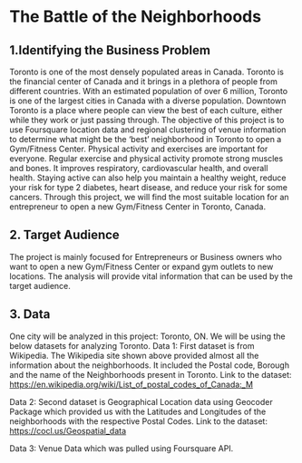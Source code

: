 # The Battle of the Neighborhoods
## 1.Identifying the Business Problem 
Toronto is one of the most densely populated areas in Canada. Toronto is the financial center of Canada and it brings in a plethora of people from different countries. With an estimated population of over 6 million, Toronto is one of the largest cities in Canada with a diverse population. Downtown Toronto is a place where people can view the best of each culture, either while they work or just passing through. The objective of this project is to use Foursquare location data and regional clustering of venue information to determine what might be the ‘best’ neighborhood in Toronto to open a Gym/Fitness Center.  Physical activity and exercises are important for everyone.  Regular exercise and physical activity promote strong muscles and bones. It improves respiratory, cardiovascular health, and overall health. Staying active can also help you maintain a healthy weight, reduce your risk for type 2 diabetes, heart disease, and reduce your risk for some cancers. Through this project, we will find the most suitable location for an entrepreneur to open a new Gym/Fitness Center in Toronto, Canada.

## 2. Target Audience
The project is mainly focused for Entrepreneurs or Business owners who want to open a new Gym/Fitness Center or expand gym outlets to new locations. The analysis will provide vital information that can be used by the target audience.

## 3. Data 
One city will be analyzed in this project: Toronto, ON. We will be using the below datasets for analyzing Toronto.
Data 1: First dataset is from Wikipedia. The Wikipedia site shown above provided almost all the information about the neighborhoods. It included the Postal code, Borough and the name of the Neighborhoods present in Toronto.
Link to the dataset: https://en.wikipedia.org/wiki/List_of_postal_codes_of_Canada:_M

Data 2: Second dataset is Geographical Location data using Geocoder Package which provided us with the Latitudes and Longitudes of the neighborhoods with the respective Postal Codes.
Link to the dataset: https://cocl.us/Geospatial_data
                                                                      
Data 3: Venue Data which was pulled using Foursquare API.

